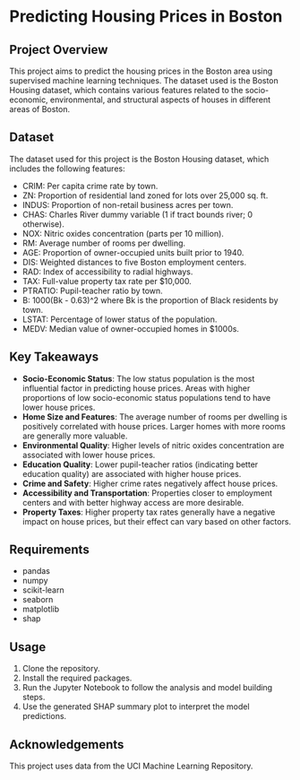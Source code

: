 # Predicting Housing Prices in Boston

## Project Overview

This project aims to predict the housing prices in the Boston area using supervised machine learning techniques. The dataset used is the Boston Housing dataset, which contains various features related to the socio-economic, environmental, and structural aspects of houses in different areas of Boston.

## Dataset

The dataset used for this project is the Boston Housing dataset, which includes the following features:
- CRIM: Per capita crime rate by town.
- ZN: Proportion of residential land zoned for lots over 25,000 sq. ft.
- INDUS: Proportion of non-retail business acres per town.
- CHAS: Charles River dummy variable (1 if tract bounds river; 0 otherwise).
- NOX: Nitric oxides concentration (parts per 10 million).
- RM: Average number of rooms per dwelling.
- AGE: Proportion of owner-occupied units built prior to 1940.
- DIS: Weighted distances to five Boston employment centers.
- RAD: Index of accessibility to radial highways.
- TAX: Full-value property tax rate per $10,000.
- PTRATIO: Pupil-teacher ratio by town.
- B: 1000(Bk - 0.63)^2 where Bk is the proportion of Black residents by town.
- LSTAT: Percentage of lower status of the population.
- MEDV: Median value of owner-occupied homes in $1000s.

## Key Takeaways

- **Socio-Economic Status**: The low status population is the most influential factor in predicting house prices. Areas with higher proportions of low socio-economic status populations tend to have lower house prices.
- **Home Size and Features**: The average number of rooms per dwelling is positively correlated with house prices. Larger homes with more rooms are generally more valuable.
- **Environmental Quality**: Higher levels of nitric oxides concentration are associated with lower house prices.
- **Education Quality**: Lower pupil-teacher ratios (indicating better education quality) are associated with higher house prices.
- **Crime and Safety**: Higher crime rates negatively affect house prices.
- **Accessibility and Transportation**: Properties closer to employment centers and with better highway access are more desirable.
- **Property Taxes**: Higher property tax rates generally have a negative impact on house prices, but their effect can vary based on other factors.

## Requirements

- pandas
- numpy
- scikit-learn
- seaborn
- matplotlib
- shap

## Usage

1. Clone the repository.
2. Install the required packages.
3. Run the Jupyter Notebook to follow the analysis and model building steps.
4. Use the generated SHAP summary plot to interpret the model predictions.

## Acknowledgements

This project uses data from the UCI Machine Learning Repository. 